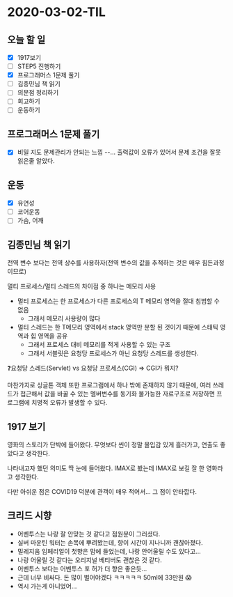 # 2020-03-02-TIL

## 오늘 할 일

- [x] 1917보기
- [ ] STEP5 진행하기
- [x] 프로그래머스 1문제 풀기
- [ ] 김종민님 책 읽기
- [ ] 의문점 정리하기
- [ ] 회고하기
- [ ] 운동하기

## 프로그래머스 1문제 풀기

- [x] 비밀 지도
  문제관리가 안되는 느낌 --... 출력값이 오류가 있어서 문제 조건을 잘못 읽은줄 알았다.

## 운동

- [x] 유연성
- [ ] 코어운동
- [ ] 가슴, 어깨

## 김종민님 책 읽기

전역 변수 보다는 전역 상수를 사용하자(전역 변수의 값을 추적하는 것은 매우 힘든과정이므로)

멀티 프로세스/멀티 스레드의 차이점 중 하나는 메모리 사용

- 멀티 프로세스는 한 프로세스가 다른 프로세스의 T 메모리 영역을 절대 침범할 수 없음
  - 그래서 메모리 사용량이 많다
- 멀티 스레드는 한 T메모리 영역에서 stack 영역만 분할 된 것이기 때문에 스태틱 영역과 힙 영역을 공유
  - 그래서 프로세스 대비 메모리를 적게 사용할 수 있는 구조
  - 그래서 서블릿은 요청당 프로세스가 아닌 요청당 스레드를 생성한다.

❓요청당 스레드(Servlet) vs 요청당 프로세스(CGI) ⇒ CGI가 뭐지?

마찬가지로 싱글톤 객체 또한 프로그램에서 하나 밖에 존재하지 않기 때문에, 여러 쓰레드가 접근해서 값을 바꿀 수 있는 멤버변수를 동기화 불가능한 자료구조로 저장하면 프로그램에 치명적 오류가 발생할 수 있다.

## 1917 보기

영화의 스토리가 단박에 들어왔다. 무엇보다 씬이 정말 몰입감 있게 흘러가고, 연출도 좋았다고 생각한다.

나타내고자 했던 의미도 딱 눈에 들어왔다. IMAX로 봤는데 IMAX로 보길 잘 한 영화라고 생각한다.

다만 아쉬운 점은 COVID19 덕분에 관객이 매우 적어서... 그 점이 안타깝다.

## 크리드 시향

- 어벤투스는 나랑 잘 안맞는 것 같다고 점원분이 그러셨다.
- 실버 마운틴 워터는 손목에 뿌려봤는데, 향이 시간이 지나니까 괜찮아졌다.
- 밀레지움 임페리얼이 첫향은 맘에 들었는데, 나랑 안어울릴 수도 있다고...
- 나랑 어울릴 것 같다는 오리지널 베티버도 괜찮은 것 같다.
- 어벤투스 보다는 어벤투스 포 허가 더 향은 좋은듯...
- 근데 너무 비싸다. 돈 많이 벌어야겠다 ㅋㅋㅋㅋㅋ 50ml에 33만원 😱
- 역시 가는게 아니었어...



